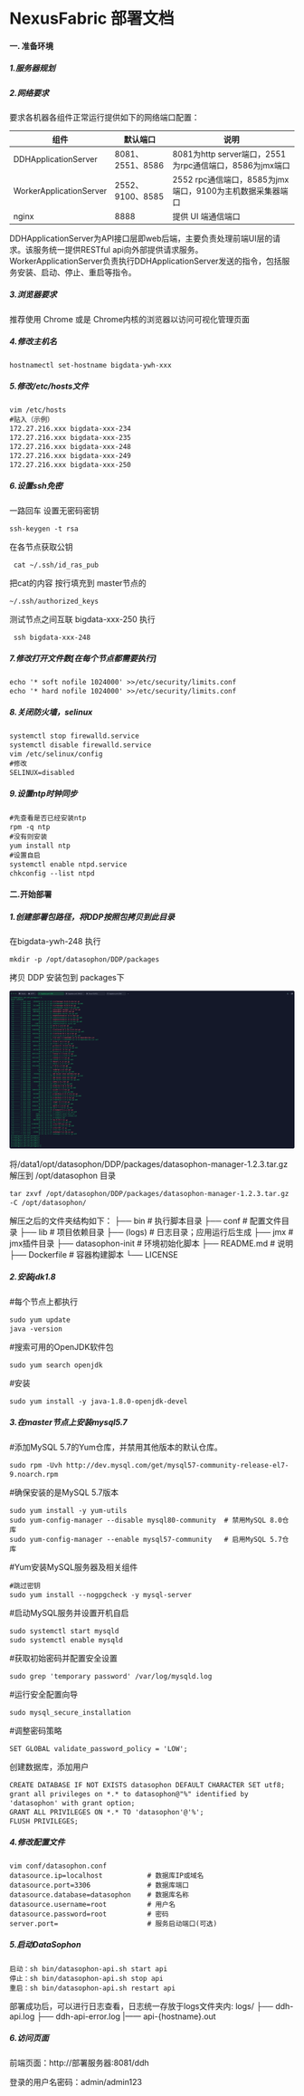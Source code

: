 # NexusFabric 部署文档
#### 一. 准备环境
##### 1.服务器规划

##### 2.网络要求

要求各机器各组件正常运行提供如下的网络端口配置：

| 组件 | 默认端口 | 说明 |
| --- | --- | --- |
| DDHApplicationServer | 8081、2551、8586 | 8081为http server端口，2551为rpc通信端口，8586为jmx端口 |
|WorkerApplicationServer  | 2552、9100、8585 | 2552 rpc通信端口，8585为jmx端口，9100为主机数据采集器端口 |
| nginx | 8888 | 提供 UI 端通信端口 |

DDHApplicationServer为API接口层即web后端，主要负责处理前端UI层的请求。该服务统一提供RESTful api向外部提供请求服务。
WorkerApplicationServer负责执行DDHApplicationServer发送的指令，包括服务安装、启动、停止、重启等指令。

##### 3.浏览器要求
   推荐使用 Chrome 或是 Chrome内核的浏览器以访问可视化管理页面   
   
##### 4.修改主机名
    hostnamectl set-hostname bigdata-ywh-xxx
##### 5.修改/etc/hosts文件 
```
vim /etc/hosts
#贴入（示例）
172.27.216.xxx bigdata-xxx-234
172.27.216.xxx bigdata-xxx-235
172.27.216.xxx bigdata-xxx-248
172.27.216.xxx bigdata-xxx-249
172.27.216.xxx bigdata-xxx-250
```

##### 6.设置ssh免密

一路回车 设置无密码密钥   
```
ssh-keygen -t rsa   
```

在各节点获取公钥  
```
 cat ~/.ssh/id_ras_pub  
```
把cat的内容 按行填充到 master节点的
```
~/.ssh/authorized_keys 
```
测试节点之间互联 bigdata-xxx-250 执行
  
```
 ssh bigdata-xxx-248
```

##### 7.修改打开文件数[在每个节点都需要执行]
```
echo '* soft nofile 1024000' >>/etc/security/limits.conf
echo '* hard nofile 1024000' >>/etc/security/limits.conf 
```
  
   
##### 8.关闭防火墙，selinux
```
systemctl stop firewalld.service
systemctl disable firewalld.service
vim /etc/selinux/config
#修改
SELINUX=disabled
```

##### 9.设置ntp时钟同步

```
#先查看是否已经安装ntp
rpm -q ntp 
#没有则安装
yum install ntp
#设置自启
systemctl enable ntpd.service
chkconfig --list ntpd
```

#### 二.开始部署

##### 1.创建部署包路径，将DDP按照包拷贝到此目录
在bigdata-ywh-248 执行
```
mkdir -p /opt/datasophon/DDP/packages 
```
拷贝 DDP 安装包到 packages下

![图片1.png](./i18n/zh-Hans/docusaurus-plugin-content-docs/current/部署文档/imgs/图片1.png)

将/data1/opt/datasophon/DDP/packages/datasophon-manager-1.2.3.tar.gz 解压到 /opt/datasophon 目录
```
tar zxvf /opt/datasophon/DDP/packages/datasophon-manager-1.2.3.tar.gz -C /opt/datasophon/
```

解压之后的文件夹结构如下：
├── bin               # 执行脚本目录
├── conf              # 配置文件目录
├── lib               # 项目依赖目录
├── (logs)            # 日志目录；应用运行后生成
├── jmx               # jmx插件目录
├── datasophon-init   # 环境初始化脚本
├── README.md         # 说明
├── Dockerfile        # 容器构建脚本
└── LICENSE

##### 2.安装jdk1.8

#每个节点上都执行

```
sudo yum update
java -version
```
#搜索可用的OpenJDK软件包

```
sudo yum search openjdk
```
#安装

```
sudo yum install -y java-1.8.0-openjdk-devel
```

##### 3.在master节点上安装mysql5.7

#添加MySQL 5.7的Yum仓库，并禁用其他版本的默认仓库。

```
sudo rpm -Uvh http://dev.mysql.com/get/mysql57-community-release-el7-9.noarch.rpm
```
#确保安装的是MySQL 5.7版本

```
sudo yum install -y yum-utils
sudo yum-config-manager --disable mysql80-community  # 禁用MySQL 8.0仓库
sudo yum-config-manager --enable mysql57-community   # 启用MySQL 5.7仓库
```
#Yum安装MySQL服务器及相关组件

```
#跳过密钥
sudo yum install --nogpgcheck -y mysql-server 
```
  
#启动MySQL服务并设置开机自启

```
sudo systemctl start mysqld
sudo systemctl enable mysqld
```
#获取初始密码并配置安全设置

```
sudo grep 'temporary password' /var/log/mysqld.log
```
#运行安全配置向导

```
sudo mysql_secure_installation
```
#调整密码策略

```
SET GLOBAL validate_password_policy = 'LOW';
```

创建数据库，添加用户

```
CREATE DATABASE IF NOT EXISTS datasophon DEFAULT CHARACTER SET utf8;
grant all privileges on *.* to datasophon@"%" identified by 'datasophon' with grant option;
GRANT ALL PRIVILEGES ON *.* TO 'datasophon'@'%';
FLUSH PRIVILEGES;
```

##### 4.修改配置文件

```
vim conf/datasophon.conf
datasource.ip=localhost           # 数据库IP或域名
datasource.port=3306              # 数据库端口
datasource.database=datasophon    # 数据库名称
datasource.username=root          # 用户名
datasource.password=root          # 密码
server.port=                      # 服务启动端口(可选)     
```

##### 5.启动DataSophon

```
启动：sh bin/datasophon-api.sh start api
停止：sh bin/datasophon-api.sh stop api
重启：sh bin/datasophon-api.sh restart api 
```
  

部署成功后，可以进行日志查看，日志统一存放于logs文件夹内:
logs/
├── ddh-api.log
├── ddh-api-error.log
|—— api-{hostname}.out

##### 6.访问页面

前端页面：http://部署服务器:8081/ddh

登录的用户名密码：admin/admin123